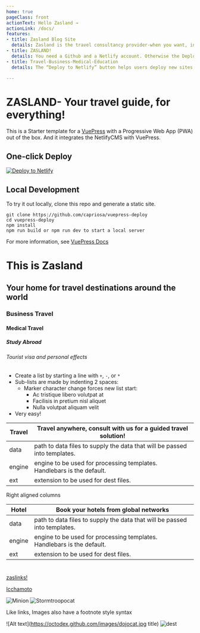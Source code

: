 ```yaml
---
home: true
pageClass: front
actionText: Hello Zasland →
actionLink: /docs/
features:
- title: Zasland Blog Site
  details: Zasland is the travel consultancy provider-when you want, in need!
- title: ZASLAND!
  details: You need a Github and a Netlify account. Otherwise the Deploy Button doesn't work.
- title: Travel-Business-Medical-Education
  details: The “Deploy to Netlify” button helps users deploy new sites from templates with one single click on Netlify.

---
```




# ZASLAND- Your travel guide, for everything!

This is a Starter template for a [VuePress](https://vuepress.vuejs.org) with a Progressive Web App (PWA) out of the box.
And it integrates the NetlifyCMS with VuePress.

## One-click Deploy

[![Deploy to Netlify](https://www.netlify.com/img/deploy/button.svg)](https://app.netlify.com/start/deploy?repository=https://github.com/capriosa/vuepress-deploy)

## Local Development

To try it out locally, clone this repo and generate a static site.

```bash{3}
git clone https://github.com/capriosa/vuepress-deploy
cd vuepress-deploy
npm install
npm run build or npm run dev to start a local server
```

For more information, see [VuePress Docs](https://vuepress.vuejs.org)
#  This is Zasland
## Your home for travel destinations around the world
### Business Travel
#### Medical Travel
##### Study Abroad
###### Tourist visa and personal effects

* Create a list by starting a line with `+`, `-`, or `*`
* Sub-lists are made by indenting 2 spaces:
  * Marker character change forces new list start:
    * Ac tristique libero volutpat at
    * Facilisis in pretium nisl aliquet
    * Nulla volutpat aliquam velit
* Very easy!

| Travel | Travel anywhere, consult with us for a guided travel solution!                                                              |
| ------ | ------------------------------------------------------------------------- |
| data   | path to data files to supply the data that will be passed into templates. |
| engine | engine to be used for processing templates. Handlebars is the default.    |
| ext    | extension to be used for dest files.                                      |

Right aligned columns

| Hotel | Book your hotels from global networks                                                               |
| ------ | ------------------------------------------------------------------------- |
| data   | path to data files to supply the data that will be passed into templates. |
| engine | engine to be used for processing templates. Handlebars is the default.    |
| ext    | extension to be used for dest files.                                      |
#

[zaslinks!](https://zaslinks.com "zaslinks.com")

[Icchamoto](https://icchamoto.com "Icchamoto.com")


![Minion](https://octodex.github.com/images/minion.png)
![Stormtroopocat](https://octodex.github.com/images/stormtroopocat.jpg "The Stormtroopocat")

Like links, Images also have a footnote style syntax

![Alt text](https://octodex.github.com/images/dojocat.jpg title)
![dest](https://i1.wp.com/zaslinks.com/wp-content/uploads/2019/10/cropped-travelIcon.jpg "Country")
